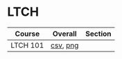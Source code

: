 # LTCH

| Course | Overall | Section |
| ------ | ------- | ------- |
| LTCH 101 | [csv](https://github.com/UCSD-Historical-Enrollment-Data//Users/ryanbatubara/Desktop/2024Spring/blob/main/overall/LTCH%20101.csv), [png](https://raw.githubusercontent.com/UCSD-Historical-Enrollment-Data//Users/ryanbatubara/Desktop/2024Spring/main/plot_overall/LTCH%20101.png) |  |
